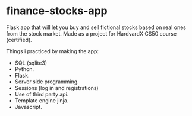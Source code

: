 # finance-stocks-app
Flask app that will let you buy and sell fictional stocks based on real ones from the stock market. Made as a project for HardvardX CS50 course (certified).

Things i practiced by making the app:

- SQL (sqlite3)
- Python.
- Flask.
- Server side programming.
- Sessions (log in and registrations)
- Use of third party api.
- Template engine jinja.
- Javascript.
